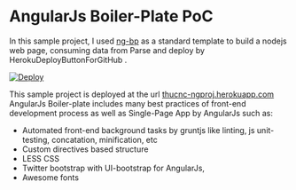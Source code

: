 # AngularJs Boiler-Plate PoC
In this sample project, I used [ng-bp](https://github.com/ngbp/ngbp) as a standard template to build a nodejs web page, consuming data from Parse and deploy by HerokuDeployButtonForGitHub . 

<a href="https://heroku.com/deploy"><img border="0" alt="Deploy" src="https://www.herokucdn.com/deploy/button.png" /></a>

This sample project is deployed at the url [thucnc-ngproj.herokuapp.com](thucnc-ngproj.herokuapp.com)
AngularJs Boiler-plate includes many best practices of front-end development process as well as Single-Page App by AngularJs such as:
- Automated front-end background tasks by gruntjs like linting, js unit-testing, concatation, minification, etc
- Custom directives based structure
- LESS CSS
- Twitter bootstrap with UI-bootstrap for AngularJs, 
- Awesome fonts

